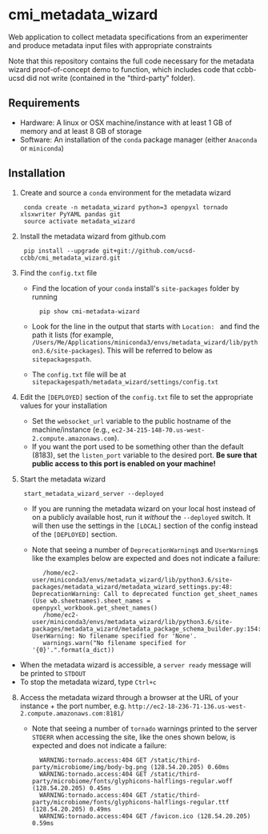 # cmi_metadata_wizard
Web application to collect metadata specifications from an experimenter and produce metadata input files with appropriate constraints

Note that this repository contains the full code necessary for the metadata wizard proof-of-concept demo to function, which includes code that ccbb-ucsd did not write (contained in the "third-party" folder).

## Requirements

* Hardware: A linux or OSX machine/instance with at least 1 GB of memory and at least 8 GB of storage
* Software: An installation of the `conda` package manager (either `Anaconda` or `miniconda`)

## Installation

1. Create and source a `conda` environment for the metadata wizard

        conda create -n metadata_wizard python=3 openpyxl tornado xlsxwriter PyYAML pandas git
        source activate metadata_wizard
    
3. Install the metadata wizard from github.com

        pip install --upgrade git+git://github.com/ucsd-ccbb/cmi_metadata_wizard.git
    
4. Find the `config.txt` file 

    * Find the location of your `conda` install's `site-packages` folder by running
        
            pip show cmi-metadata-wizard
    
    * Look for the line in the output that starts with `Location: ` and find the path it lists (for example, `/Users/Me/Applications/miniconda3/envs/metadata_wizard/lib/python3.6/site-packages`).  This will be referred to below as `sitepackagespath`.
    * The `config.txt` file will be at `sitepackagespath/metadata_wizard/settings/config.txt`
    
6. Edit the `[DEPLOYED]` section of the `config.txt` file to set the appropriate values for your installation

    * Set the `websocket_url` variable to the public hostname of the machine/instance (e.g., `ec2-34-215-148-70.us-west-2.compute.amazonaws.com`).  
    * If you want the port used to be something other than the default (8183), set the `listen_port` variable to the desired port. **Be sure that public access to this port is enabled on your machine!**
    
7. Start the metadata wizard

        start_metadata_wizard_server --deployed
    
   * If you are running the metadata wizard on your local host instead of on a publicly available host, run it *without* the `--deployed` switch.  It will then use the settings in the `[LOCAL]` section of the config instead of the `[DEPLOYED]` section. 
   * Note that seeing a number of `DeprecationWarning`s and `UserWarning`s like the examples below are expected and does not indicate a failure:
   
            /home/ec2-user/miniconda3/envs/metadata_wizard/lib/python3.6/site-packages/metadata_wizard/metadata_wizard_settings.py:48: DeprecationWarning: Call to deprecated function get_sheet_names (Use wb.sheetnames).sheet_names = openpyxl_workbook.get_sheet_names()
            /home/ec2-user/miniconda3/envs/metadata_wizard/lib/python3.6/site-packages/metadata_wizard/metadata_package_schema_builder.py:154: UserWarning: No filename specified for 'None'.
            warnings.warn("No filename specified for '{0}'.".format(a_dict))
  
  * When the metadata wizard is accessible, a `server ready` message will be printed to `STDOUT`
  * To stop the metadata wizard, type `Ctrl+c`

8. Access the metadata wizard through a browser at the URL of your instance + the port number, e.g. `http://ec2-18-236-71-136.us-west-2.compute.amazonaws.com:8181/`
    
    * Note that seeing a number of `tornado` warnings printed to the server `STDERR` when accessing the site, like the ones shown below, is expected and does not indicate a failure:
    
            WARNING:tornado.access:404 GET /static/third-party/microbiome/img/body-bg.png (128.54.20.205) 0.60ms
            WARNING:tornado.access:404 GET /static/third-party/microbiome/fonts/glyphicons-halflings-regular.woff (128.54.20.205) 0.45ms
            WARNING:tornado.access:404 GET /static/third-party/microbiome/fonts/glyphicons-halflings-regular.ttf (128.54.20.205) 0.49ms
            WARNING:tornado.access:404 GET /favicon.ico (128.54.20.205) 0.59ms
    
